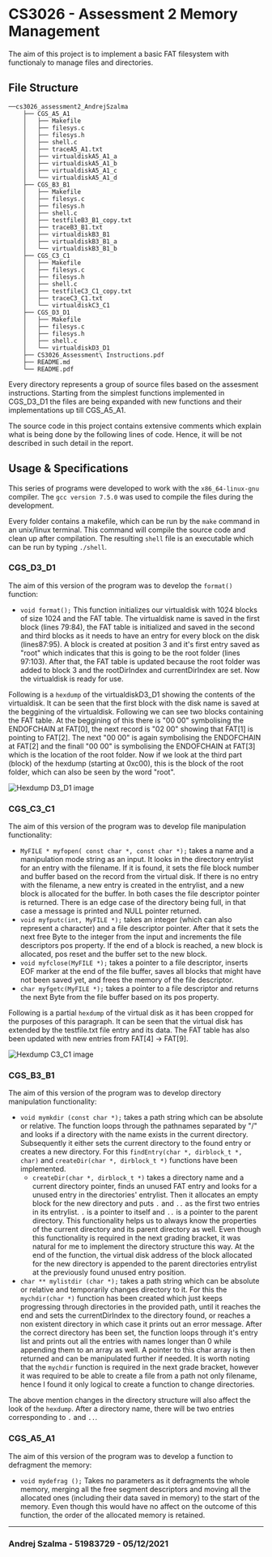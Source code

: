 # CS3026 - Assessment 2 Memory Management
The aim of this project is to implement a basic FAT filesystem with functionaly to manage files and directories.
## File Structure
```{bash}
──cs3026_assessment2_AndrejSzalma
	├── CGS_A5_A1
	│	├── Makefile
	│	├── filesys.c
	│	├── filesys.h
	│	├── shell.c
	│	├── traceA5_A1.txt
	│	├── virtualdiskA5_A1_a
	│	├── virtualdiskA5_A1_b
	│	├── virtualdiskA5_A1_c
	│	└── virtualdiskA5_A1_d
	├── CGS_B3_B1
	│	├── Makefile
	│	├── filesys.c
	│	├── filesys.h
	│	├── shell.c
	│	├── testfileB3_B1_copy.txt
	│	├── traceB3_B1.txt
	│	├── virtualdiskB3_B1
	│	├── virtualdiskB3_B1_a
	│	└── virtualdiskB3_B1_b
	├── CGS_C3_C1
	│	├── Makefile
	│	├── filesys.c
	│	├── filesys.h
	│	├── shell.c
	│	├── testfileC3_C1_copy.txt
	│	├── traceC3_C1.txt
	│	└── virtualdiskC3_C1
	├── CGS_D3_D1
	│	├── Makefile
	│	├── filesys.c
	│	├── filesys.h
	│	├── shell.c
	│	└── virtualdiskD3_D1
	├── CS3026_Assessment\ Instructions.pdf
	├── README.md
	└── README.pdf
```

Every directory represents a group of source files based on the assesment instructions. Starting from the simplest functions implemented in CGS_D3_D1 the files are being expanded with new functions and their implementations up till CGS_A5_A1.

The source code in this project contains extensive comments which explain what is being done by the following lines of code. Hence, it will be not described in such detail in the report.

## Usage & Specifications
This series of programs were developed to work with the `x86_64-linux-gnu` compiler. The `gcc version 7.5.0` was used to compile the files during the development.

Every folder contains a makefile, which can be run by the `make` command in an unix/linux terminal. This command will compile the source code and clean up after compilation. The resulting `shell` file is an executable which can be run by typing `./shell`.

### CGS_D3_D1
The aim of this version of the program was to develop the `format()` function:
- `void format();` This function initializes our virtualdisk with 1024 blocks of size 1024 and the FAT table. The virtualdisk name is saved in the first block (lines 79:84), the FAT table is initialized and saved in the second and third blocks as it needs to have an entry for every block on the disk (lines87:95). A block is created at position 3 and it's first entry saved as "root" which indicates that this is going to be the root folder (lines 97:103). After that, the FAT table is updated because the root folder was added to block 3 and the rootDirIndex and currentDirIndex are set. Now the virtualdisk is ready for use.

Following is a `hexdump` of the virtualdiskD3_D1 showing the contents of the virtualdisk. It can be seen that the first block with the disk name is saved at the beggining of the virtualdisk. Following we can see two blocks containing the FAT table. At the beggining of this there is "00 00" symbolising the ENDOFCHAIN at FAT[0], the next record is "02 00" showing that FAT[1] is pointing to FAT[2]. The next "00 00" is again symbolising the ENDOFCHAIN at FAT[2] and the finall "00 00" is symbolising the ENDOFCHAIN at FAT[3] which is the location of the root folder.
Now if we look at the third part (block) of the hexdump (starting at 0xc00), this is the block of the root folder, which can also be seen by the word "root".

![Hexdump D3_D1 image](https://i.postimg.cc/449K3BFR/hexdump-D3-D1.png "Hexdump of virtualdiskD3_D1")


### CGS_C3_C1
The aim of this version of the program was to develop file manipulation functionality:
- `MyFILE * myfopen( const char *, const char *);` takes a name and a manipulation mode string as an input. It looks in the directory entrylist for an entry with the filename. If it is found, it sets the file block number and buffer based on the record from the virtual disk. If there is no entry with the filename, a new entry is created in the entrylist, and a new block is allocated for the buffer. In both cases the file descriptor pointer is returned. There is an edge case of the directory being full, in that case a message is printed and NULL pointer returned.
- `void myfputc(int, MyFILE *);` takes an integer (which can also represent a character) and a file descriptor pointer. After that it sets the next free Byte to the integer from the input and increments the file descriptors pos property. If the end of a block is reached, a new block is allocated, pos reset and the buffer set to the new block.
- `void myfclose(MyFILE *);` takes a pointer to a file descriptor, inserts EOF marker at the end of the file buffer, saves all blocks that might have not been saved yet, and frees the memory of the file descriptor.
- `char myfgetc(MyFILE *);` takes a pointer to a file descriptor and returns the next Byte from the file buffer based on its pos property.

Following is a partial `hexdump` of the virtual disk as it has been cropped for the purposes of this paragraph. It can be seen that the virtual disk has extended by the testfile.txt file entry and its data. The FAT table has also been updated with new entries from FAT[4] -> FAT[9].

![Hexdump C3_C1 image](https://i.postimg.cc/nhz3W3Jg/hexdump-C3-C1.png "Hexdump of virtualdiskC3_C1")

### CGS_B3_B1
The aim of this version of the program was to develop directory manipulation functionality:
- `void mymkdir (const char *);` takes a path string which can be absolute or relative. The function loops through the pathnames separated by "/" and looks if a directory with the name exists in the current directory. Subsequently it either sets the current directory to the found entry or creates a new directory. For this `findEntry(char *, dirblock_t *, char)` and `createDir(char *, dirblock_t *)` functions have been implemented.
  - `createDir(char *, dirblock_t *)` takes a directory name and a current directory pointer, finds an unused FAT entry and looks for a unused entry in the directories' entrylist. Then it allocates an empty block for the new directory and puts `.` and `..` as the first two entries in its entrylist. `.` is a pointer to itself and `..` is a pointer to the parent directory. This functionality helps us to always know the properties of the current directory and its parent directory as well. Even though this functionality is required in the next grading bracket, it was natural for me to implement the directory structure this way. At the end of the function, the virtual disk address of the block allocated for the new directory is appended to the parent directories entrylist at the previously found unused entry position.
- `char ** mylistdir (char *);` takes a path string which can be absolute or relative and temporarily changes directory to it. For this the `mychdir(char *)` function has been created which just keeps progressing through directories in the provided path, until it reaches the end and sets the currentDirIndex to the directory found, or reaches a non existent directory in which case it prints out an error message. After the correct directory has been set, the function loops through it's entry list and prints out all the entries with names longer than 0 while appending them to an array as well. A pointer to this char array is then returned and can be manipulated further if needed. It is worth noting that the `mychdir` function is required in the next grade bracket, however it was required to be able to create a file from a path not only filename, hence I found it only logical to create a function to change directories.

The above mention changes in the directory structure will also affect the look of the `hexdump`. After a directory name, there will be two entries corresponding to `.` and `..`.

### CGS_A5_A1
The aim of this version of the program was to develop a function to defragment the memory:
- `void mydefrag ();` Takes no parameters as it defragments the whole memory, merging all the free segment descriptors and moving all the allocated ones (including their data saved in memory) to the start of the memory. Even though this would have no affect on the outcome of this function, the order of the allocated memory is retained.
***
### Andrej Szalma - 51983729 - 05/12/2021